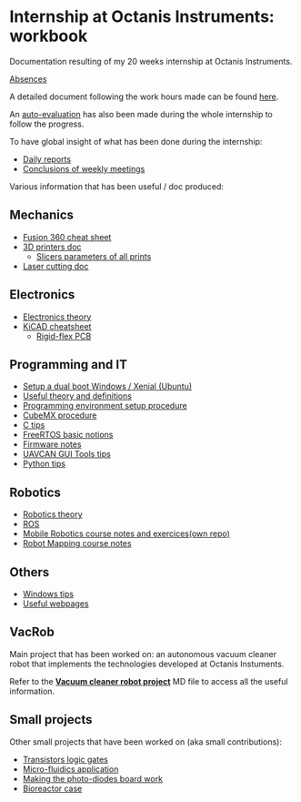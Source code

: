 # Internship at Octanis Instruments: workbook

Documentation resulting of my 20 weeks internship at Octanis Instruments.

[Absences](./docs/general/absences.md)

A detailed document following the work hours made can be found [here](https://docs.google.com/spreadsheets/d/1_l2dqrJrQ-v7qfd-l_EuGI3AZ5O0yJDEYIXwj1KPvaY/edit?usp=sharing).

An [auto-evaluation](https://docs.google.com/spreadsheets/d/1lY56Y4fPrlJRqQMzHWMoeDCFBBWHa7X-nrasgqzNMNE/edit?usp=sharing) has also been made during the whole internship to follow the progress.

To have global insight of what has been done during the internship:

- [Daily reports](./docs/general/dailyReports.md)
- [Conclusions of weekly meetings](./docs/general/weekly.md)

Various information that has been useful / doc produced:

## Mechanics

- [Fusion 360 cheat sheet](./docs/mechanics/fusion360/fusion360CheatSheet.md)
- [3D printers doc](./docs/mechanics/3D-printing/printers.md)
  - [Slicers parameters of all prints](./docs/mechanics/3D-printing/printsParameters.md)
- [Laser cutting doc](./docs/mechanics/laser-cutting/laser-cutting.md)

## Electronics

- [Electronics theory](./docs/electronics/theory/theory.md)
- [KiCAD cheatsheet](./docs/electronics/pcb/kicad.md)
  - [Rigid-flex PCB](./docs/electronics/pcb/rigid-flex.md)

## Programming and IT

- [Setup a dual boot Windows / Xenial (Ubuntu)](./docs/programming/general/dualBoot.md)
- [Useful theory and definitions](./docs/programming/general/theory.md)
- [Programming environment setup procedure](./docs/programming/stm32Programming/environmentSetup.md)
- [CubeMX procedure](./docs/programming/stm32Programming/cubeMX.md)
- [C tips](./docs/stm32Programming/programming/stm32Programming/c.md)
- [FreeRTOS basic notions](./docs/programming/stm32Programming/freertos.md)
- [Firmware notes](./docs/programming/stm32Programming/firmware.md)
- [UAVCAN GUI Tools tips](./docs/programming/uavcan/uavcan.md)
- [Python tips](./docs/programming/python/python.md)

## Robotics

- [Robotics theory](./docs/robotics/theory.md)
- [ROS](./docs/robotics/ros.md)
- [Mobile Robotics course notes and exercices(own repo)](https://github.com/opatiny/mobile-robotics)
- [Robot Mapping course notes](./docs/robotics/robotMapping/robotMapping.md)

## Others

- [Windows tips](./docs/windows.md)
- [Useful webpages](./docs/links.md)

## VacRob

Main project that has been worked on: an autonomous vacuum cleaner robot that implements the technologies developed at Octanis Instuments.

Refer to the [**Vacuum cleaner robot project**](./vacrob/vacrob.md) MD file to access all the useful information.

## Small projects

Other small projects that have been worked on (aka small contributions):

- [Transistors logic gates](./smallProjects/logic_gates/logic_gates.md)
- [Micro-fluidics application](./smallProjects/microFluidics/microFluidics.md)
- [Making the photo-diodes board work](./smallProjects/photoDiodes/photoDiodes.md)
- [Bioreactor case](./smallProjects/bioreactor/bioreactor.md)
